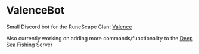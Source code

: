 # ValenceBot

Small Discord bot for the RuneScape Clan: [Valence](http://services.runescape.com/m=clan-home/clan/Valence)

Also currently working on adding more commands/functionality to the [Deep Sea Fishing](https://discord.gg/WhirlpoolDnD) Server
